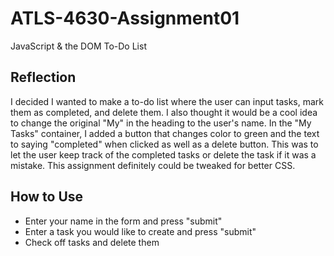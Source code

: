 # ATLS-4630-Assignment01
JavaScript &amp; the DOM
To-Do List
## Reflection
I decided I wanted to make a to-do list where the user can input tasks, mark them as completed, and delete them. I also thought it would be a cool idea to change the original "My" in the heading to the user's name. In the "My Tasks" container, I added a button that changes color to green and the text to saying "completed" when clicked as well as a delete button. This was to let the user keep track of the completed tasks or delete the task if it was a mistake. This assignment definitely could be tweaked for better CSS.
## How to Use
- Enter your name in the form and press "submit"
- Enter a task you would like to create and press "submit"
- Check off tasks and delete them
